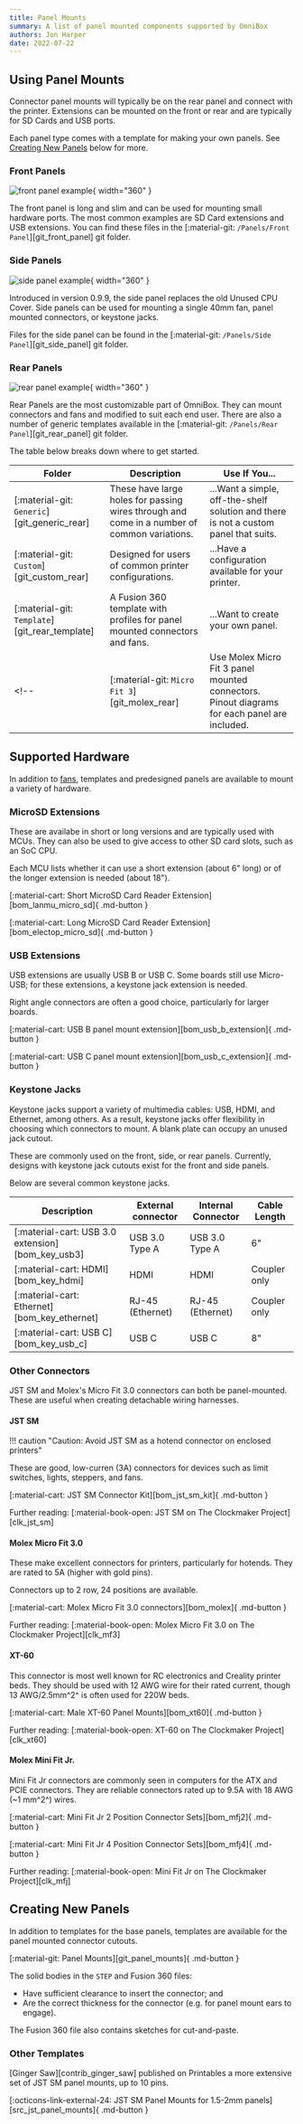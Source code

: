 ```yaml
---
title: Panel Mounts
summary: A list of panel mounted components supported by OmniBox
authors: Jon Harper
date: 2022-07-22
---
```


## Using Panel Mounts

 Connector panel mounts will typically be on the rear panel and connect with the printer. Extensions can be mounted on the front or rear and are typically for SD Cards and USB ports.

 Each panel type comes with a template for making your own panels. See [Creating New Panels](#creating-new-panels) below for more.

### Front Panels

![front panel example][img_front]{ width="360" }

The front panel is long and slim and can be used for mounting small hardware ports. The most common examples are SD Card extensions and USB extensions. You can find these files in the [:material-git: `/Panels/Front Panel`][git_front_panel] git folder.

### Side Panels

![side panel example][img_side]{ width="360" }

Introduced in version 0.9.9, the side panel replaces the old Unused CPU Cover. Side panels can be used for mounting a single 40mm fan, panel mounted connectors, or keystone jacks.

Files for the side panel can be found in the [:material-git: `/Panels/Side Panel`][git_side_panel] git folder.

### Rear Panels

![rear panel example][img_rear]{ width="360" }

Rear Panels are the most customizable part of OmniBox. They can mount connectors and fans and modified to suit each end user. There are also a number of generic templates available in the [:material-git: `/Panels/Rear Panel`][git_rear_panel] git folder.

The table below breaks down where to get started.

| Folder           | Description | Use If You... |
|------------------|-------------|-----------|
| [:material-git: `Generic`][git_generic_rear]  | These have large holes for passing wires through and come in a number of common variations. | ...Want a simple, off-the-shelf solution and there is not a custom panel that suits. |
| [:material-git: `Custom`][git_custom_rear]   | Designed for users of common printer configurations. | ...Have a configuration available for your printer. |
| [:material-git: `Template`][git_rear_template] | A Fusion 360 template with profiles for panel mounted connectors and fans. | ...Want to create your own panel. |
<!-- | [:material-git: `Micro Fit 3`][git_molex_rear]    | Use Molex Micro Fit 3 panel mounted connectors. Pinout diagrams for each panel are included. | ...Want to create a diconnectable wiring harness for your printer. | -->

## Supported Hardware

In addition to [fans][fans], templates and predesigned panels are available to mount a variety of hardware.

### MicroSD Extensions

These are availabe in short or long versions and are typically used with MCUs. They can also be used to give access to other SD card slots, such as an SoC CPU.

Each MCU lists whether it can use a short extension (about 6" long) or of the longer extension is needed (about 18").

[:material-cart: Short MicroSD Card Reader Extension][bom_lanmu_micro_sd]{ .md-button }

[:material-cart: Long MicroSD Card Reader Extension][bom_electop_micro_sd]{ .md-button }

### USB Extensions

USB extensions are usually USB B or USB C. Some boards still use Micro-USB; for these extensions, a keystone jack extension is needed.

Right angle connectors are often a good choice, particularly for larger boards.

[:material-cart: USB B panel mount extension][bom_usb_b_extension]{ .md-button }

[:material-cart: USB C panel mount extension][bom_usb_c_extension]{ .md-button }
### Keystone Jacks

Keystone jacks support a variety of multimedia cables: USB, HDMI, and Ethernet, among others. As a result, keystone jacks offer flexibility in choosing which connectors to mount. A blank plate can occupy an unused jack cutout.

These are commonly used on the front, side, or rear panels. Currently, designs with keystone jack cutouts exist for the front and side panels.

Below are several common keystone jacks.

| Description                                       | External connector  | Internal Connector | Cable Length |
|---------------------------------------------------|---------------------|--------------------|--------------|
| [:material-cart: USB 3.0 extension][bom_key_usb3] | USB 3.0 Type A      | USB 3.0 Type A     | 6"           |
| [:material-cart: HDMI][bom_key_hdmi]              | HDMI                | HDMI               | Coupler only |
| [:material-cart: Ethernet][bom_key_ethernet]      | RJ-45 (Ethernet)    | RJ-45 (Ethernet)   | Coupler only |
| [:material-cart: USB C][bom_key_usb_c]            | USB C               | USB C              | 8"           |


### Other Connectors

JST SM and Molex's Micro Fit 3.0 connectors can both be panel-mounted. These are useful when creating detachable wiring harnesses.

#### JST SM

!!! caution "Caution: Avoid JST SM as a hotend connector on enclosed printers"

These are good, low-curren (3A) connectors for devices such as limit switches, lights, steppers, and fans.

[:material-cart: JST SM Connector Kit][bom_jst_sm_kit]{ .md-button }

Further reading: [:material-book-open: JST SM on The Clockmaker Project][clk_jst_sm]

#### Molex Micro Fit 3.0

These make excellent connectors for printers, particularly for hotends. They are rated to 5A (higher with gold pins).

Connectors up to 2 row, 24 positions are available.

[:material-cart: Molex Micro Fit 3.0 connectors][bom_molex]{ .md-button }

Further reading: [:material-book-open: Molex Micro Fit 3.0 on The Clockmaker Project][clk_mf3]

#### XT-60

This connector is most well known for RC electronics and Creality printer beds. They should be used with 12 AWG wire for their rated current, though 13 AWG/2.5mm^2^ is often used for 220W beds.

[:material-cart: Male XT-60 Panel Mounts][bom_xt60]{ .md-button }

Further reading: [:material-book-open: XT-60 on The Clockmaker Project][clk_xt60]

#### Molex Mini Fit Jr.

Mini Fit Jr connectors are commonly seen in computers for the ATX and PCIE connectors. They are reliable connectors rated up to 9.5A with 18 AWG (~1 mm^2^) wires.

[:material-cart: Mini Fit Jr 2 Position Connector Sets][bom_mfj2]{ .md-button }

[:material-cart: Mini Fit Jr 4 Position Connector Sets][bom_mfj4]{ .md-button }

Further reading: [:material-book-open: Mini Fit Jr on The Clockmaker Project][clk_mfj]

## Creating New Panels

In addition to templates for the base panels, templates are available for the panel mounted connector cutouts.

[:material-git: Panel Mounts][git_panel_mounts]{ .md-button }

The solid bodies in the `STEP` and Fusion 360 files:

- Have sufficient clearance to insert the connector; and
- Are the correct thickness for the connector (e.g. for panel mount ears to engage).

The Fusion 360 file also contains sketches for cut-and-paste.

### Other Templates

[Ginger Saw][contrib_ginger_saw] published on Printables a more extensive set of JST SM panel mounts, up to 10 pins.

[:octicons-link-external-24: JST SM Panel Mounts for 1.5-2mm panels][src_jst_panel_mounts]{ .md-button }

[fans]: fans.md

[img_rear]: ../img/components/rear.png
[img_front]: ../img/components/front_panel.png
[img_side]: ../img/components/side.png